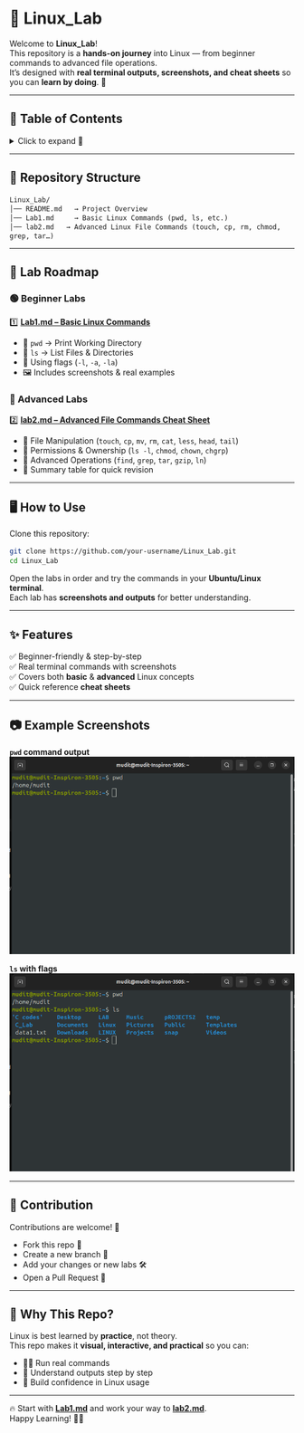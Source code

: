 # 🐧 Linux_Lab

Welcome to **Linux_Lab**!  
This repository is a **hands-on journey** into Linux — from beginner commands to advanced file operations.  
It’s designed with **real terminal outputs, screenshots, and cheat sheets** so you can **learn by doing**. 🚀

---

## 📑 Table of Contents

<details>
<summary>Click to expand 📂</summary>

1. [Repository Structure](#-repository-structure)  
2. [Lab Roadmap](#-lab-roadmap)  
   - [Beginner Labs](#-beginner-labs)  
   - [Advanced Labs](#-advanced-labs)  
3. [How to Use](#️-how-to-use)  
4. [Features](#-features)  
5. [Example Screenshots](#-example-screenshots)  
6. [Contribution](#-contribution)  
7. [Why This Repo?](#-why-this-repo)  

</details>

---

## 📂 Repository Structure

```
Linux_Lab/
│── README.md   → Project Overview
│── Lab1.md     → Basic Linux Commands (pwd, ls, etc.)
│── lab2.md   → Advanced Linux File Commands (touch, cp, rm, chmod, grep, tar…)

```

---

## 📘 Lab Roadmap

### 🟢 Beginner Labs
1️⃣ [**Lab1.md – Basic Linux Commands**](Lab1.md)  
   - 📍 `pwd` → Print Working Directory  
   - 📂 `ls` → List Files & Directories  
   - 🎯 Using flags (`-l`, `-a`, `-la`)  
   - 🖼 Includes screenshots & real examples  

### 🔵 Advanced Labs
2️⃣ [**lab2.md – Advanced File Commands Cheat Sheet**](lab2.md)  
   - 📄 File Manipulation (`touch`, `cp`, `mv`, `rm`, `cat`, `less`, `head`, `tail`)  
   - 🔐 Permissions & Ownership (`ls -l`, `chmod`, `chown`, `chgrp`)  
   - 🚀 Advanced Operations (`find`, `grep`, `tar`, `gzip`, `ln`)  
   - 📝 Summary table for quick revision  

---

## 🖥️ How to Use

Clone this repository:

```bash
git clone https://github.com/your-username/Linux_Lab.git
cd Linux_Lab
```

Open the labs in order and try the commands in your **Ubuntu/Linux terminal**.  
Each lab has **screenshots and outputs** for better understanding.

---

## ✨ Features

✅ Beginner-friendly & step-by-step  
✅ Real terminal commands with screenshots  
✅ Covers both **basic** & **advanced** Linux concepts  
✅ Quick reference **cheat sheets**  

---

## 📷 Example Screenshots

**`pwd` command output**  
![screenshot of s1](s1.png)  

**`ls` with flags**  
![screenshot of s2](s2.png)  

---

## 🤝 Contribution

Contributions are welcome! 🎉  
- Fork this repo 🍴  
- Create a new branch 🌱  
- Add your changes or new labs 🛠️  
- Open a Pull Request 🚀  

---

## 🎯 Why This Repo?

Linux is best learned by **practice**, not theory.  
This repo makes it **visual, interactive, and practical** so you can:  

- 👨‍💻 Run real commands  
- 🔎 Understand outputs step by step  
- 📂 Build confidence in Linux usage  

---

🔥 Start with **[Lab1.md](Lab1.md)** and work your way to **[lab2.md](lab2.md)**.  
Happy Learning! 🚀🐧
